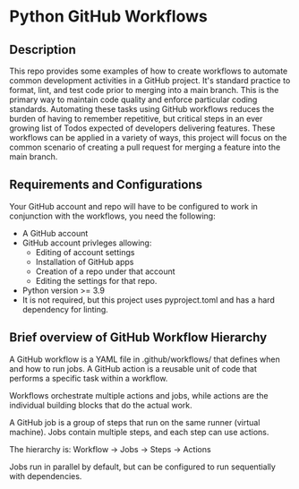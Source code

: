 # Python GitHub Workflows

## Description

This repo provides some examples of how to create workflows to automate common development activities in a GitHub project.
It's standard practice to format, lint, and test code prior to merging into a main branch. This is the primary way to maintain code quality and enforce particular coding standards. Automating these tasks using GitHub workflows reduces the burden of having to remember repetitive, but critical steps in an ever growing list of Todos expected of developers delivering features. These workflows can be applied in a variety of ways, this project will focus on the common scenario of creating a pull request for merging a feature into the main branch.

## Requirements and Configurations

Your GitHub account and repo will have to be configured to work in conjunction with the workflows, you need the following:

-   A GitHub account
-   GitHub account privleges allowing:
    -   Editing of account settings
    -   Installation of GitHub apps
    -   Creation of a repo under that account
    -   Editing the settings for that repo.
-   Python version >= 3.9
-   It is not required, but this project uses pyproject.toml and has a hard dependency for linting.

## Brief overview of GitHub Workflow Hierarchy

A GitHub workflow is a YAML file in .github/workflows/ that defines when and how to run jobs. A GitHub action is a reusable unit of code that performs a specific task within a workflow.

Workflows orchestrate multiple actions and jobs, while actions are the individual building blocks that do the actual work.

A GitHub job is a group of steps that run on the same runner (virtual machine). Jobs contain multiple steps, and each step can use actions.

The hierarchy is: Workflow → Jobs → Steps → Actions

Jobs run in parallel by default, but can be configured to run sequentially with dependencies.
